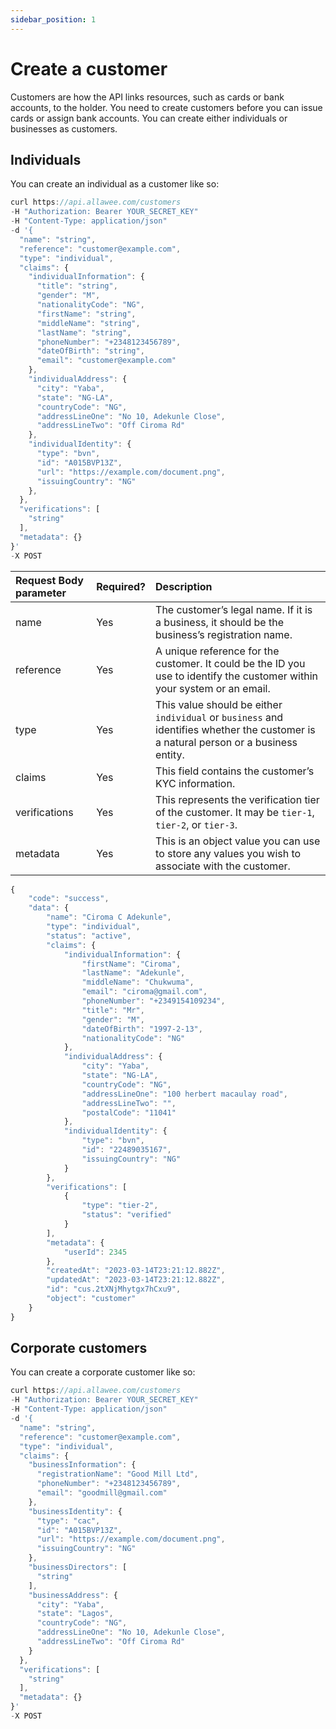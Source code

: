 ```yaml
---
sidebar_position: 1
---
```


# Create a customer

Customers are how the API links resources, such as cards or bank accounts, to the holder. You need to create customers before you can issue cards or assign bank accounts. You can create either individuals or businesses as customers.

## Individuals

You can create an individual as a customer like so:

```js title="Sample Request"
curl https://api.allawee.com/customers
-H "Authorization: Bearer YOUR_SECRET_KEY"
-H "Content-Type: application/json"
-d '{
  "name": "string",
  "reference": "customer@example.com",
  "type": "individual",
  "claims": {
    "individualInformation": {
      "title": "string",
      "gender": "M",
      "nationalityCode": "NG",
      "firstName": "string",
      "middleName": "string",
      "lastName": "string",
      "phoneNumber": "+2348123456789",
      "dateOfBirth": "string",
      "email": "customer@example.com"
    },
    "individualAddress": {
      "city": "Yaba",
      "state": "NG-LA",
      "countryCode": "NG",
      "addressLineOne": "No 10, Adekunle Close",
      "addressLineTwo": "Off Ciroma Rd"
    },
    "individualIdentity": {
      "type": "bvn",
      "id": "A015BVP13Z",
      "url": "https://example.com/document.png",
      "issuingCountry": "NG"
    },
  },
  "verifications": [
    "string"
  ],
  "metadata": {}
}'
-X POST
```

| Request Body parameter | Required? | Description |
| :---- | :---- | :---- |
| name | Yes | The customer’s legal name. If it is a business, it should be the business’s registration name. |
| reference | Yes | A unique reference for the customer. It could be the ID you use to identify the customer within your system or an email. |
| type | Yes | This value should be either `individual` or `business` and identifies whether the customer is a natural person or a business entity. |
| claims | Yes | This field contains the customer’s KYC information. |
| verifications | Yes | This represents the verification tier of the customer. It may be `tier-1`, `tier-2`, or `tier-3`. |
| metadata | Yes | This is an object value you can use to store any values you wish to associate with the customer. |

```js title="Sample Success Response"
{
    "code": "success",
    "data": {
        "name": "Ciroma C Adekunle",
        "type": "individual",
        "status": "active",
        "claims": {
            "individualInformation": {
                "firstName": "Ciroma",
                "lastName": "Adekunle",
                "middleName": "Chukwuma",
                "email": "ciroma@gmail.com",
                "phoneNumber": "+2349154109234",
                "title": "Mr",
                "gender": "M",
                "dateOfBirth": "1997-2-13",
                "nationalityCode": "NG"
            },
            "individualAddress": {
                "city": "Yaba",
                "state": "NG-LA",
                "countryCode": "NG",
                "addressLineOne": "100 herbert macaulay road",
                "addressLineTwo": "",
                "postalCode": "11041"
            },
            "individualIdentity": {
                "type": "bvn",
                "id": "22489035167",
                "issuingCountry": "NG"
            }
        },
        "verifications": [
            {
                "type": "tier-2",
                "status": "verified"
            }
        ],
        "metadata": {
            "userId": 2345
        },
        "createdAt": "2023-03-14T23:21:12.882Z",
        "updatedAt": "2023-03-14T23:21:12.882Z",
        "id": "cus.2tXNjMhytgx7hCxu9",
        "object": "customer"
    }
}
```

## Corporate customers

You can create a corporate customer like so:

```js title="Sample Request"
curl https://api.allawee.com/customers
-H "Authorization: Bearer YOUR_SECRET_KEY"
-H "Content-Type: application/json"
-d '{
  "name": "string",
  "reference": "customer@example.com",
  "type": "individual",
  "claims": {
    "businessInformation": {
      "registrationName": "Good Mill Ltd",
      "phoneNumber": "+2348123456789",
      "email": "goodmill@gmail.com"
    },
    "businessIdentity": {
      "type": "cac",
      "id": "A015BVP13Z",
      "url": "https://example.com/document.png",
      "issuingCountry": "NG"
    },
    "businessDirectors": [
      "string"
    ],
    "businessAddress": {
      "city": "Yaba",
      "state": "Lagos",
      "countryCode": "NG",
      "addressLineOne": "No 10, Adekunle Close",
      "addressLineTwo": "Off Ciroma Rd"
    }
  },
  "verifications": [
    "string"
  ],
  "metadata": {}
}'
-X POST
```
